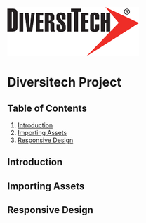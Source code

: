 ![brand image](../img/DiversiTech-logo.png)
# Diversitech Project
## Table of Contents

1. [Introduction](#introduction)
2. [Importing Assets](#assets)
3. [Responsive Design](#responsive)

<a name="introduction"></a>
## Introduction


<a name="assets"></a>
## Importing Assets


<a name="responsive"></a>
## Responsive Design


